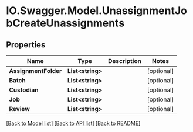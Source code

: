 # IO.Swagger.Model.UnassignmentJobCreateUnassignments
## Properties

Name | Type | Description | Notes
------------ | ------------- | ------------- | -------------
**AssignmentFolder** | **List&lt;string&gt;** |  | [optional] 
**Batch** | **List&lt;string&gt;** |  | [optional] 
**Custodian** | **List&lt;string&gt;** |  | [optional] 
**Job** | **List&lt;string&gt;** |  | [optional] 
**Review** | **List&lt;string&gt;** |  | [optional] 

[[Back to Model list]](../README.md#documentation-for-models) [[Back to API list]](../README.md#documentation-for-api-endpoints) [[Back to README]](../README.md)

